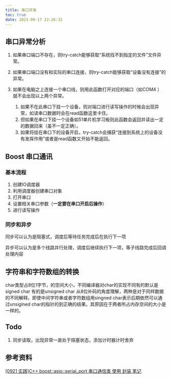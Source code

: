 ```yaml
---
title: 串口开发
toc: true
date: 2021-09-17 22:26:32
---
```


## 串口异常分析

1. 如果串口端口不存在，则try-catch能够获取“系统找不到指定的文件”文件异常。

2. 如果串口端口没有和实际的串口连接，则try-catch能够获取“设备没有连接”的异常。

3. 如果在电脑之上连接一个串口线，则用此函数打开对应的端口（如COM4 ）就不会出现以上两个异常。
   1. 如果不在此串口下挂一个设备，则对端口进行读写操作的时候会出现异常，如读串口数据时会在read函数这里卡住。
   2. 但如果在串口下挂一个设备如51单片机学习板则此函数会返回并读出一定的数据回来（虽不一定正确）。
   3. 如果将挂在串口下的设备开启，try-catch会捕获“连接到系统上的设备没有发挥作用”或者是read函数又开始不能返回。



## Boost 串口通讯

### 基本流程

1. 创建IO调度器
2. 利用调度器创建串口对象
3. 打开串口
4. 设置相关串口参数（**一定要在串口开启后操作**）
5. 进行读写操作

### 同步和异步

同步可以认为是阻塞式，调度后等待任务完成后在执行下一项

异步可以认为是多个线路并行处理，调度后继续执行下一项，等子线路完成后回调处理内容

## 字符串和字符数组的转换

char类型占8位1字节，的空间大小，不同编译器对char的实现不同有的默认是signed char 有的是unsigned char 从8位补码的角度理解，两种是对于同样数据的不同解释。即使中间字符串或者字符数组用singned char表示后期依然可以通过unsigined char的指针的到正确的结果。其原因在于两者所占内存空间的大小是一样的。

## Todo

1. 同步读取，出现异常一直处于阻塞状态，添加计时器计时舍弃

## 参考资料

[[0921 实践]C++ boost::asio::serial_port 串口通信类 使用 封装 笔记](https://www.xuebuyuan.com/1363689.html)